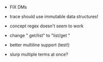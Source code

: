 - FIX DMs

- trace should use immutable data structures!

- concept regex doesn't seem to work

- change "<concept> get/list" to "list/get <concept>"

- better multiline support (test!)

- slurp multiple terms at once?
